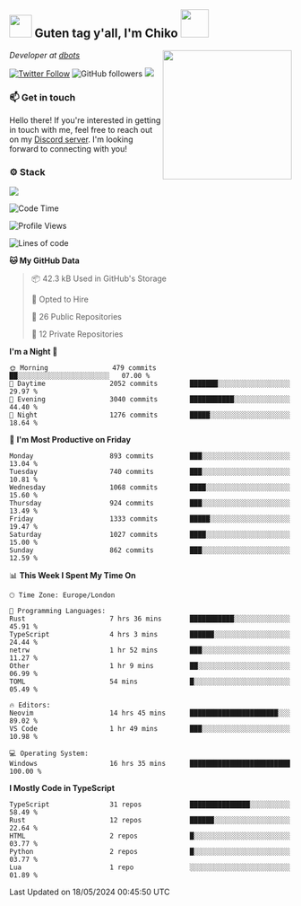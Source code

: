 <h2><img src="https://cdn.discordapp.com/emojis/1100181376730402906.gif?quality=lossless" width="40"> Guten tag y'all, I'm Chiko <img src="https://a.ppy.sh/15907233" width="50"></h2>
<a href="https://cataas.com"><img align='right' src="https://cataas.com/cat" width="230"></a>
<p><em>Developer at <a href="https://github.com/dbotsfun">dbots</a></em></p>

[![Twitter Follow](https://img.shields.io/twitter/follow/chikoxq?label=Follow)](https://twitter.com/intent/follow?screen_name=chikoxq)
![GitHub followers](https://img.shields.io/github/followers/chikof?label=Follow&style=social)
![](https://komarev.com/ghpvc/?username=chikof&color=blue)

### 📫 Get in touch
Hello there! If you're interested in getting in touch with me, feel free to reach out on my [Discord server](https://discord.gg/sejc7TnX6N). I'm looking forward to connecting with you!

### ⚙️ Stack
[![](https://skillicons.dev/icons?i=git,kubernetes,docker,js,ts,cloudflare,css,deno,express,graphql,html,mongodb,nestjs,py,react,apollo,bash,java,lua,nextjs,netlify,nodejs,ps,powershell,rust,neovim,tauri,sentry,postgres,tailwind,prisma,actix,workers)](https://skillicons.dev)

<!--START_SECTION:waka-->
![Code Time](http://img.shields.io/badge/Code%20Time-1%2C705%20hrs%2023%20mins-blue)

![Profile Views](http://img.shields.io/badge/Profile%20Views-0-blue)

![Lines of code](https://img.shields.io/badge/From%20Hello%20World%20I%27ve%20Written-6.4%20million%20lines%20of%20code-blue)

**🐱 My GitHub Data** 

> 📦 42.3 kB Used in GitHub's Storage 
 > 
> 💼 Opted to Hire
 > 
> 📜 26 Public Repositories 
 > 
> 🔑 12 Private Repositories 
 > 
**I'm a Night 🦉** 

```text
🌞 Morning                479 commits         ██░░░░░░░░░░░░░░░░░░░░░░░   07.00 % 
🌆 Daytime                2052 commits        ███████░░░░░░░░░░░░░░░░░░   29.97 % 
🌃 Evening                3040 commits        ███████████░░░░░░░░░░░░░░   44.40 % 
🌙 Night                  1276 commits        █████░░░░░░░░░░░░░░░░░░░░   18.64 % 
```
📅 **I'm Most Productive on Friday** 

```text
Monday                   893 commits         ███░░░░░░░░░░░░░░░░░░░░░░   13.04 % 
Tuesday                  740 commits         ███░░░░░░░░░░░░░░░░░░░░░░   10.81 % 
Wednesday                1068 commits        ████░░░░░░░░░░░░░░░░░░░░░   15.60 % 
Thursday                 924 commits         ███░░░░░░░░░░░░░░░░░░░░░░   13.49 % 
Friday                   1333 commits        █████░░░░░░░░░░░░░░░░░░░░   19.47 % 
Saturday                 1027 commits        ████░░░░░░░░░░░░░░░░░░░░░   15.00 % 
Sunday                   862 commits         ███░░░░░░░░░░░░░░░░░░░░░░   12.59 % 
```


📊 **This Week I Spent My Time On** 

```text
🕑︎ Time Zone: Europe/London

💬 Programming Languages: 
Rust                     7 hrs 36 mins       ███████████░░░░░░░░░░░░░░   45.91 % 
TypeScript               4 hrs 3 mins        ██████░░░░░░░░░░░░░░░░░░░   24.44 % 
netrw                    1 hr 52 mins        ███░░░░░░░░░░░░░░░░░░░░░░   11.27 % 
Other                    1 hr 9 mins         ██░░░░░░░░░░░░░░░░░░░░░░░   06.99 % 
TOML                     54 mins             █░░░░░░░░░░░░░░░░░░░░░░░░   05.49 % 

🔥 Editors: 
Neovim                   14 hrs 45 mins      ██████████████████████░░░   89.02 % 
VS Code                  1 hr 49 mins        ███░░░░░░░░░░░░░░░░░░░░░░   10.98 % 

💻 Operating System: 
Windows                  16 hrs 35 mins      █████████████████████████   100.00 % 
```

**I Mostly Code in TypeScript** 

```text
TypeScript               31 repos            ███████████████░░░░░░░░░░   58.49 % 
Rust                     12 repos            ██████░░░░░░░░░░░░░░░░░░░   22.64 % 
HTML                     2 repos             █░░░░░░░░░░░░░░░░░░░░░░░░   03.77 % 
Python                   2 repos             █░░░░░░░░░░░░░░░░░░░░░░░░   03.77 % 
Lua                      1 repo              ░░░░░░░░░░░░░░░░░░░░░░░░░   01.89 % 
```




 Last Updated on 18/05/2024 00:45:50 UTC
<!--END_SECTION:waka-->


<!--
<p align="center">
     <a href="https://discord.gg/HhybNhchcC"><img src="https://invidget.switchblade.xyz/sejc7TnX6N" align="center" ><a>
</p> 
-->
